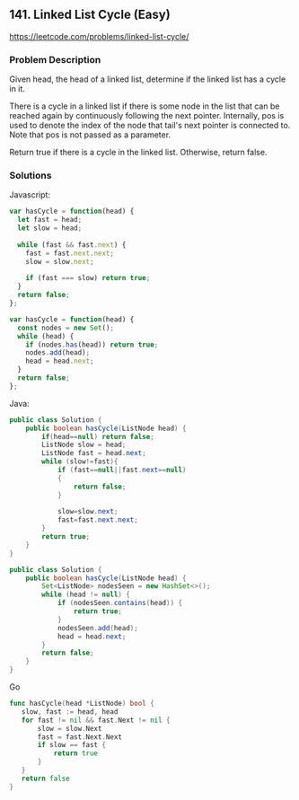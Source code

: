 ## 141. Linked List Cycle (Easy)
https://leetcode.com/problems/linked-list-cycle/

### Problem Description

Given head, the head of a linked list, determine if the linked list has a cycle in it.

There is a cycle in a linked list if there is some node in the list that can be reached again by continuously following the next pointer. Internally, pos is used to denote the index of the node that tail's next pointer is connected to. Note that pos is not passed as a parameter.

Return true if there is a cycle in the linked list. Otherwise, return false.


### Solutions
Javascript:
```javascript
var hasCycle = function(head) {
  let fast = head;
  let slow = head;
  
  while (fast && fast.next) {
    fast = fast.next.next;
    slow = slow.next;
    
    if (fast === slow) return true;
  }
  return false;
};
```
```javascript
var hasCycle = function(head) {
  const nodes = new Set();
  while (head) {
    if (nodes.has(head)) return true;
    nodes.add(head);
    head = head.next;
  }
  return false;
};
```

Java:

```java
public class Solution {
    public boolean hasCycle(ListNode head) {
        if(head==null) return false;
        ListNode slow = head;
        ListNode fast = head.next;
        while (slow!=fast){
            if (fast==null||fast.next==null) 
            {
                return false;
            }
                
            slow=slow.next;
            fast=fast.next.next;
        }
        return true;
    }
}
```
```java
public class Solution {
    public boolean hasCycle(ListNode head) {
        Set<ListNode> nodesSeen = new HashSet<>();
        while (head != null) {
            if (nodesSeen.contains(head)) {
                return true;
            }
            nodesSeen.add(head);
            head = head.next;
        }
        return false;
    }
}
```
Go
```go
func hasCycle(head *ListNode) bool {
   slow, fast := head, head
   for fast != nil && fast.Next != nil {
       slow = slow.Next
       fast = fast.Next.Next
       if slow == fast {
           return true
       }
   } 
   return false
}
```

